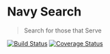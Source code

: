 Navy Search
===========
> Search for those that Serve

[![Build Status](https://travis-ci.org/jhwohlgemuth/navy-search.svg?branch=master)](https://travis-ci.org/jhwohlgemuth/navy-search) [![Coverage Status](https://coveralls.io/repos/github/jhwohlgemuth/navy-search/badge.svg?branch=master)](https://coveralls.io/github/jhwohlgemuth/navy-search?branch=master)
